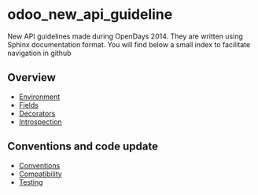odoo_new_api_guideline
======================

New API guidelines made during OpenDays 2014. They are written using Sphinx documentation format.
You will find below a small index to facilitate navigation in github



Overview
--------

   * [Environment](source/environment.rst)
   * [Fields](source/fields.rst)
   * [Decorators](source/decorator.rst)
   * [Introspection](source/introspection.rst)  


Conventions and code update  
---------------------------
  
   * [Conventions](source/conventions.rst)
   * [Compatibility](source/compatibility.rst)
   * [Testing](source/test.rst)      
